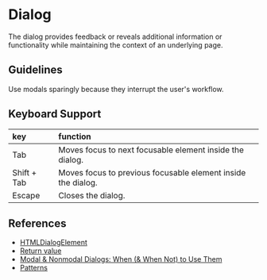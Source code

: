 # Dialog

The dialog provides feedback or reveals additional information or functionality while maintaining the context of an underlying page.

## Guidelines

Use modals sparingly because they interrupt the user's workflow.

## Keyboard Support

| key         | function                                                     |
| :---------- | :----------------------------------------------------------- |
| Tab         | Moves focus to next focusable element inside the dialog.     |
| Shift + Tab | Moves focus to previous focusable element inside the dialog. |
| Escape      | Closes the dialog.                                           |

## References

- [HTMLDialogElement](https://developer.mozilla.org/en-US/docs/Web/API/HTMLDialogElement)
- [Return value](https://developer.mozilla.org/en-US/docs/Web/API/HTMLDialogElement/returnValue)
- [Modal & Nonmodal Dialogs: When (& When Not) to Use Them](https://www.nngroup.com/articles/modal-nonmodal-dialog/)
- [Patterns](https://www.w3.org/WAI/ARIA/apg/patterns/dialog-modal/)
